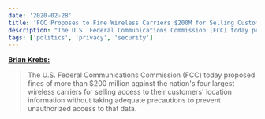 ```yaml
---
date: '2020-02-28'
title: 'FCC Proposes to Fine Wireless Carriers $200M for Selling Customer Location Data'
description: "The U.S. Federal Communications Commission (FCC) today proposed fines of more than $200 million against the nation's four largest wireless carriers for selling access to their customers' location information without taking adequate precautions to prevent unauthorized access to that data."
tags: ['politics', 'privacy', 'security']
---
```


**[Brian Krebs:](https://krebsonsecurity.com/2020/02/fcc-proposes-to-fine-wireless-carriers-200m-for-selling-customer-location-data/)**

> The U.S. Federal Communications Commission (FCC) today proposed fines of more than $200 million against the nation's four largest wireless carriers for selling access to their customers' location information without taking adequate precautions to prevent unauthorized access to that data.<!-- excerpt -->
